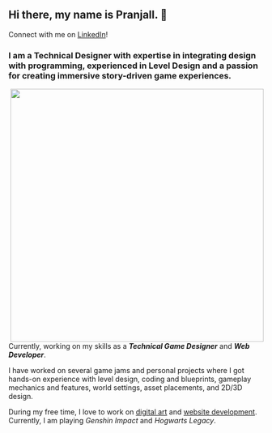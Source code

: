 ## Hi there, my name is **Pranjall**. 👋
 
Connect with me on [LinkedIn](https://www.linkedin.com/in/pranjallokhande/)!

### I am a Technical Designer with expertise in integrating design with programming, experienced in Level Design and a passion for creating immersive story-driven game experiences. 
<img align="right" src="https://images.squarespace-cdn.com/content/v1/631abf0c53e24b64ebdbdc65/1689564431524-9N86PYHQPNWPHJ5DN12Z/image-asset.jpeg?format=1500w" width="500">

Currently, working on my skills as a **_Technical Game Designer_** and **_Web Developer_**.


I have worked on several game jams and personal projects where I got hands-on experience with level design, coding and blueprints, gameplay mechanics and features, world settings, asset placements, and 2D/3D design.

 
During my free time, I love to work on [digital art](https://www.pranjallokhande.com/gallery) and [website development](https://codepen.io/frolicphoenix). Currently, I am playing _Genshin Impact_ and _Hogwarts Legacy_. 






